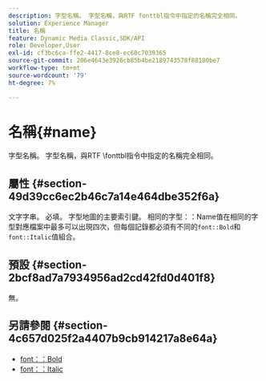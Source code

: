 ```yaml
---
description: 字型名稱。 字型名稱，與RTF fonttbl指令中指定的名稱完全相同。
solution: Experience Manager
title: 名稱
feature: Dynamic Media Classic,SDK/API
role: Developer,User
exl-id: cf3bc6ca-ffe2-4417-8ce8-ec68c7039365
source-git-commit: 206e4643e3926cb85b4be2189743578f88180be7
workflow-type: tm+mt
source-wordcount: '79'
ht-degree: 7%

---
```


# 名稱{#name}

字型名稱。 字型名稱，與RTF \fonttbl指令中指定的名稱完全相同。

## 屬性 {#section-49d39cc6ec2b46c7a14e464dbe352f6a}

文字字串。 必填。 字型地圖的主要索引鍵。 相同的字型：：Name值在相同的字型對應檔案中最多可以出現四次，但每個記錄都必須有不同的`font::Bold`和`font::Italic`值組合。

## 預設 {#section-2bcf8ad7a7934956ad2cd42fd0d401f8}

無。

## 另請參閱 {#section-4c657d025f2a4407b9cb914217a8e64a}

* [font：：Bold](r-bold-font.md#reference_F7B017EF67574A29ABFC3954AB64159C)
* [font：：Italic](r-italic-font.md#reference_DC04A532B34A41AF81B0B9644ACFAAD6)
